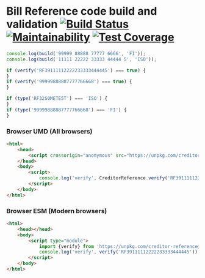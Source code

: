 # Bill Reference code build and validation [![Build Status](https://travis-ci.org/mharj/creditor-reference.svg?branch=master)](https://travis-ci.org/mharj/creditor-reference) [![Maintainability](https://api.codeclimate.com/v1/badges/133d7273f46a087fba52/maintainability)](https://codeclimate.com/github/mharj/creditor-reference/maintainability) [![Test Coverage](https://api.codeclimate.com/v1/badges/133d7273f46a087fba52/test_coverage)](https://codeclimate.com/github/mharj/creditor-reference/test_coverage)

```javascript
console.log(build('99999 88888 77777 6666', 'FI'));
console.log(build('11111 22222 33333 44444 5', 'ISO'));

if (verify('RF39111112222233333444445') === true) {
}
if (verify('99999888887777766668') === true) {
}

if (type('RF32S0METE5T') === 'ISO') {
}
if (type('99999888887777766668') === 'FI') {
}
```

### Browser UMD (All browsers)

```html
<html>
	<head>
		<script crossorigin="anonymous" src="https://unpkg.com/creditor-reference@0.1.3/dist/umd/index.js"></script>
	</head>
	<body>
		<script>
			console.log('verify', CreditorReference.verify('RF39111112222233333444445'));
		</script>
	</body>
</html>
```

### Browser ESM (Modern browsers)

```html
<html>
	<head></head>
	<body>
		<script type="module">
			import {verify} from 'https://unpkg.com/creditor-reference@0.1.3/dist/esm/index.js';
			console.log('verify', verify('RF39111112222233333444445'));
		</script>
	</body>
</html>
```

